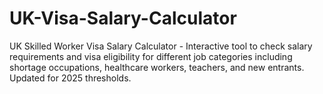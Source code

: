 # UK-Visa-Salary-Calculator
UK Skilled Worker Visa Salary Calculator - Interactive tool to check salary requirements and visa eligibility for different job categories including shortage occupations, healthcare workers, teachers, and new entrants. Updated for 2025 thresholds.
